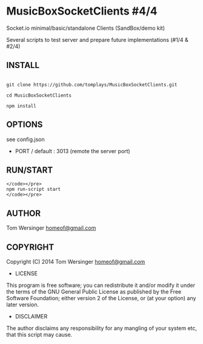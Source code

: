 MusicBoxSocketClients #4/4
==========================

Socket.io minimal/basic/standalone Clients (SandBox/demo kit)

Several scripts to test server and prepare future implementations (#1/4 & #2/4)


## INSTALL

<pre><code>
git clone https://github.com/tomplays/MusicBoxSocketClients.git

cd MusicBoxSocketClients

npm install
</code></pre>


## OPTIONS

 see config.json
  - PORT / default : 3013 (remote the server port)


## RUN/START 
 
 	</code></pre>
 	npm run-script start
 	</code></pre>
 	

## AUTHOR

Tom Wersinger <homeof@gmail.com>

## COPYRIGHT

Copyright (C) 2014 Tom Wersinger <homeof@gmail.com>

* LICENSE

This program is free software; you can redistribute it and/or modify it under the terms of the GNU General Public License as published by the Free Software Foundation; either version 2 of the License, or (at your option) any later version.


* DISCLAIMER

The author disclaims any responsibility for any mangling of your system etc, that this script may cause.

